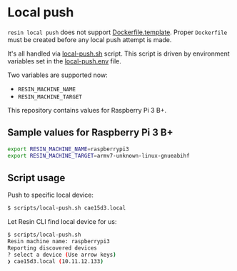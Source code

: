 # Local push

`resin local push` does not support [Dockerfile.template](../Dockerfile.template). Proper `Dockerfile`
must be created before any local push attempt is made.

It's all handled via [local-push.sh](../scripts/local-push.sh) script. This script is driven by
environment variables set in the [local-push.env](../local-push.env) file.

Two variables are supported now:

* `RESIN_MACHINE_NAME`
* `RESIN_MACHINE_TARGET`

This repository contains values for Raspberry Pi 3 B+. 

## Sample values for Raspberry Pi 3 B+

```bash
export RESIN_MACHINE_NAME=raspberrypi3
export RESIN_MACHINE_TARGET=armv7-unknown-linux-gnueabihf
```

## Script usage

Push to specific local device:

```bash
$ scripts/local-push.sh cae15d3.local
```

Let Resin CLI find local device for us:

```bash
$ scripts/local-push.sh
Resin machine name: raspberrypi3
Reporting discovered devices
? select a device (Use arrow keys)
❯ cae15d3.local (10.11.12.133)
```
